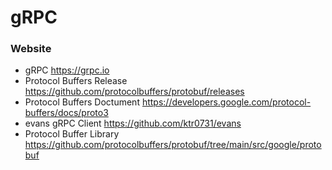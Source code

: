 # gRPC

### Website
* gRPC https://grpc.io
* Protocol Buffers Release https://github.com/protocolbuffers/protobuf/releases
* Protocol Buffers Doctument https://developers.google.com/protocol-buffers/docs/proto3
* evans gRPC Client https://github.com/ktr0731/evans
* Protocol Buffer Library https://github.com/protocolbuffers/protobuf/tree/main/src/google/protobuf
